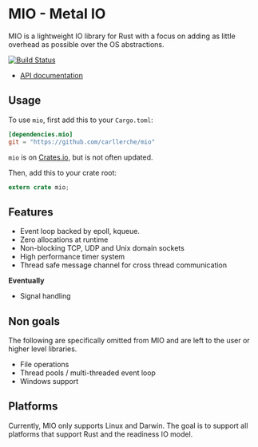 # MIO - Metal IO

MIO is a lightweight IO library for Rust with a focus on adding as
little overhead as possible over the OS abstractions.

[![Build Status](https://travis-ci.org/carllerche/mio.svg?branch=master)](https://travis-ci.org/carllerche/mio)

- [API documentation](http://carllerche.github.io/mio/mio/index.html)

## Usage

To use `mio`, first add this to your `Cargo.toml`:

```toml
[dependencies.mio]
git = "https://github.com/carllerche/mio"
```

`mio` is on [Crates.io](http://crates.io/crates/mio), but is not often updated.

Then, add this to your crate root:

```rust
extern crate mio;
```

## Features

* Event loop backed by epoll, kqueue.
* Zero allocations at runtime
* Non-blocking TCP, UDP and Unix domain sockets
* High performance timer system
* Thread safe message channel for cross thread communication

__Eventually__

* Signal handling

## Non goals

The following are specifically omitted from MIO and are left to the user
or higher level libraries.

* File operations
* Thread pools / multi-threaded event loop
* Windows support

## Platforms

Currently, MIO only supports Linux and Darwin. The goal is to support
all platforms that support Rust and the readiness IO model.
